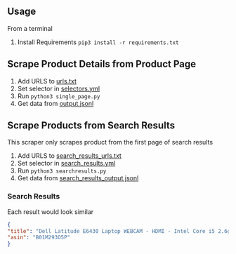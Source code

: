 
## Usage

From a terminal 

1. Install Requirements `pip3 install -r requirements.txt`

## Scrape Product Details from Product Page

1. Add URLS to [urls.txt](urls.txt)
1. Set selector in [selectors.yml](selectors.yml)
1. Run `python3 single_page.py`
1. Get data from [output.jsonl](output.jsonl)

## Scrape Products from Search Results

This scraper only scrapes product from the first page of search results

1. Add URLS to [search_results_urls.txt](search_results_urls.txt)
1. Set selector in [search_results.yml](search_results.yml)
1. Run `python3 searchresults.py`
1. Get data from [search_results_output.jsonl](search_results_output.jsonl)


### Search Results 
Each result would look similar

```json
{
"title": "Dell Latitude E6430 Laptop WEBCAM - HDMI - Intel Core i5 2.6ghz - 8GB DDR3-128GB SSD - DVD - Windows 10 Pro 64bit - (Renewed)",
"asin": "B01M293O5P"
}

```
